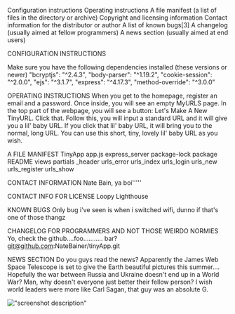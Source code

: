 Configuration instructions
Operating instructions
A file manifest (a list of files in the directory or archive)
Copyright and licensing information
Contact information for the distributor or author
A list of known bugs[3]
A changelog (usually aimed at fellow programmers)
A news section (usually aimed at end users)

CONFIGURATION INSTRUCTIONS

  Make sure you have the following dependencies installed (these versions or newer)
    "bcryptjs": "^2.4.3",
    "body-parser": "^1.19.2",
    "cookie-session": "^2.0.0",
    "ejs": "^3.1.7",
    "express": "^4.17.3",
    "method-override": "^3.0.0"

OPERATING INSTRUCTIONS
  When you get to the homepage, register an email and a password.
  Once inside, you will see an empty MyURLS page. In the top part of the webpage, you will see a button: Let's Make A New TinyURL.
  Click that.
  Follow this, you will input a standard URL and it will give you a lil' baby URL.
  If you click that lil' baby URL, it will bring you to the normal, long URL.
  You can use this short, tiny, lovely lil' baby URL as you wish.

A FILE MANIFEST
  TinyApp
    app.js
    express_server
    package-lock
    package
    README
  views
    partials
      _header
    urls_error
    urls_index
    urls_login
    urls_new
    urls_register
    urls_show

CONTACT INFORMATION
  Nate Bain, ya boi'''''

CONTACT INFO FOR LICENSE
  Loopy Lighthouse

KNOWN BUGS
  Only bug i've seen is when i switched wifi, dunno if that's one of those thangz

CHANGELOG FOR PROGRAMMERS AND NOT THOSE WEIRDO NORMIES
  Yo, check the github....foo........... bar?
    git@github.com:NateBainer/tinyApp.git

NEWS SECTION
  Do you guys read the news?
    Apparently the James Web Space Telescope is set to give the Earth beautiful pictures this summer....
    Hopefully the war between Russia and Ukraine doesn't end up in a World War?
    Man, why doesn't everyone just better their fellow person?
    I wish world leaders were more like Carl Sagan, that guy was an absolute G.


!["screenshot description"](docs/picture1.png) 
